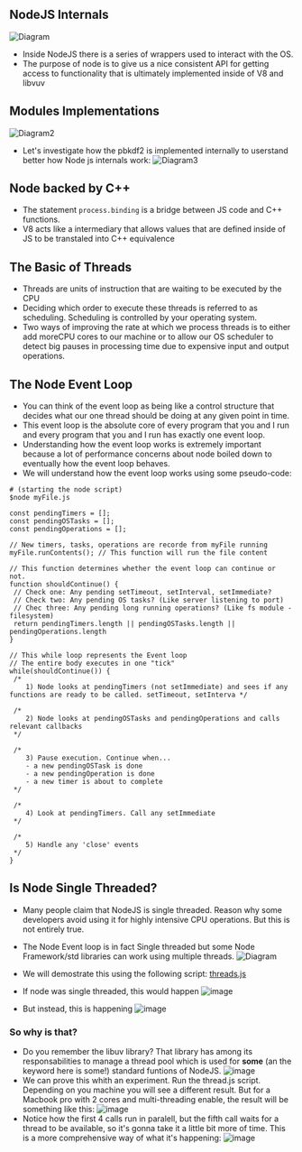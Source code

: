 ## NodeJS Internals

![Diagram](https://snag.gy/9kzAT4.jpg)

- Inside NodeJS there is a series of wrappers used to interact with the OS.
- The purpose of node is to give us a nice consistent API for getting access to functionality that is ultimately implemented inside of V8 and libvuv

## Modules Implementations

![Diagram2](https://snag.gy/fOqya3.jpg)

- Let's investigate how the pbkdf2 is implemented internally to userstand better how Node js internals work:
  ![Diagram3](https://snag.gy/R2mTGh.jpg)

## Node backed by C++

- The statement `process.binding` is a bridge between JS code and C++ functions.
- V8 acts like a intermediary that allows values that are defined inside of JS to be transtaled into C++ equivalence

## The Basic of Threads

- Threads are units of instruction that are waiting to be executed by the CPU
- Deciding which order to execute these threads is referred to as scheduling. Scheduling is controlled by your operating system.
- Two ways of improving the rate at which we process threads is to either add moreCPU cores to our machine or to allow our OS scheduler to detect big pauses in processing time due to expensive input and output operations.

## The Node Event Loop

- You can think of the event loop as being like a control structure that decides what our one thread should be doing at any given point in time.
- This event loop is the absolute core of every program that you and I run and every program that you and I run has exactly one event loop.
- Understanding how the event loop works is extremely important because a lot of performance concerns about node boiled down to eventually how the event loop behaves.
- We will understand how the event loop works using some pseudo-code:

```
# (starting the node script)
$node myFile.js

const pendingTimers = [];
const pendingOSTasks = [];
const pendingOperations = [];

// New timers, tasks, operations are recorde from myFile running
myFile.runContents(); // This function will run the file content

// This function determines whether the event loop can continue or not.
function shouldContinue() {
 // Check one: Any pending setTimeout, setInterval, setImmediate?
 // Check two: Any pending OS tasks? (Like server listening to port)
 // Chec three: Any pending long running operations? (Like fs module - filesystem)
 return pendingTimers.length || pendingOSTasks.length || pendingOperations.length
}

// This while loop represents the Event loop
// The entire body executes in one "tick"
while(shouldContinue()) {
 /*
    1) Node looks at pendingTimers (not setImmediate) and sees if any functions are ready to be called. setTimeout, setInterva */

 /*
    2) Node looks at pendingOSTasks and pendingOperations and calls relevant callbacks
 */

 /*
    3) Pause execution. Continue when...
    - a new pendingOSTask is done
    - a new pendingOperation is done
    - a new timer is about to complete
 */

 /*
    4) Look at pendingTimers. Call any setImmediate
 */

 /*
    5) Handle any 'close' events
 */
}
```

## Is Node Single Threaded?

- Many people claim that NodeJS is single threaded. Reason why some developers avoid using it for highly intensive CPU operations. But this is not entirely true.
- The Node Event loop is in fact Single threaded but some Node Framework/std libraries can work using multiple threads.
  ![Diagram](https://snag.gy/hzHRLJ.jpg)
- We will demostrate this using the following script: [threads.js](https://github.com/Andrew4d3/udemy-node-advanced/blob/master/section-1/threads.js)

- If node was single threaded, this would happen
![image](https://user-images.githubusercontent.com/1868409/57901629-f3c5c300-7833-11e9-97a5-e6d5677e8b58.png)
- But instead, this is happening
![image](https://user-images.githubusercontent.com/1868409/57901778-6767d000-7834-11e9-8e3b-e639a1127480.png)

### So why is that?
- Do you remember the libuv library? That library has among its responsabilities to manage a thread pool which is used for **some** (an the keyword here is some!) standard funtions of NodeJS.
![image](https://user-images.githubusercontent.com/1868409/57973487-5e334c00-7977-11e9-90e9-295d0ec3a00e.png)
- We can prove this whith an experiment. Run the thread.js script. Depending on you machine you will see a different result. But for a Macbook pro with 2 cores and multi-threading enable, the result will be something like this:
![image](https://user-images.githubusercontent.com/1868409/57975529-ce05fe80-7998-11e9-976b-1ca9d8084c23.png)
- Notice how the first 4 calls run in paralell, but the fifth call waits for a thread to be available, so it's gonna take it a little bit more of time. This is a more comprehensive way of what it's happening:
![image](https://user-images.githubusercontent.com/1868409/57975558-4f5d9100-7999-11e9-8b49-cc3d1f0bd988.png)



